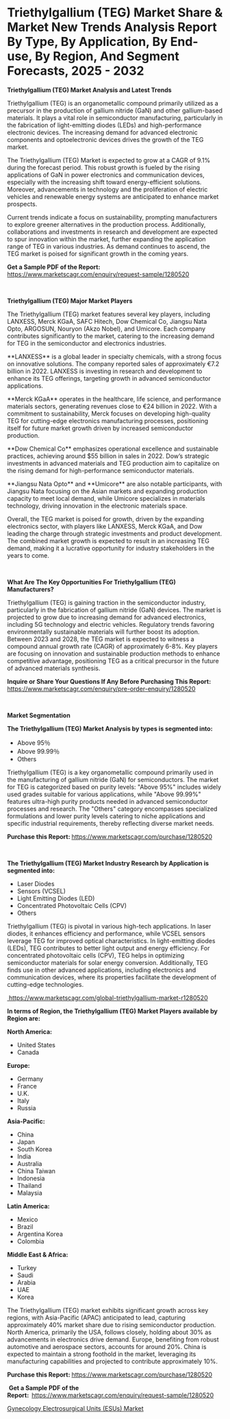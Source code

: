 <p><h1>Triethylgallium (TEG) Market Share & Market New Trends Analysis Report By Type, By Application, By End-use, By Region, And Segment Forecasts, 2025 - 2032</h1></p><p><strong>Triethylgallium (TEG) Market Analysis and Latest Trends</strong></p>
<p><p>Triethylgallium (TEG) is an organometallic compound primarily utilized as a precursor in the production of gallium nitride (GaN) and other gallium-based materials. It plays a vital role in semiconductor manufacturing, particularly in the fabrication of light-emitting diodes (LEDs) and high-performance electronic devices. The increasing demand for advanced electronic components and optoelectronic devices drives the growth of the TEG market.</p><p>The Triethylgallium (TEG) Market is expected to grow at a CAGR of 9.1% during the forecast period. This robust growth is fueled by the rising applications of GaN in power electronics and communication devices, especially with the increasing shift toward energy-efficient solutions. Moreover, advancements in technology and the proliferation of electric vehicles and renewable energy systems are anticipated to enhance market prospects.</p><p>Current trends indicate a focus on sustainability, prompting manufacturers to explore greener alternatives in the production process. Additionally, collaborations and investments in research and development are expected to spur innovation within the market, further expanding the application range of TEG in various industries. As demand continues to ascend, the TEG market is poised for significant growth in the coming years.</p></p>
<p><strong>Get a Sample PDF of the Report:&nbsp;</strong> <a href="https://www.marketscagr.com/enquiry/request-sample/1280520?utm_campaign=3460&utm_medium=2&utm_source=Github&utm_content=ia&utm_term=24032025&utm_id=triethylgallium-teg">https://www.marketscagr.com/enquiry/request-sample/1280520</a></p>
<p>&nbsp;</p>
<p><strong>Triethylgallium (TEG) Major Market Players</strong></p>
<p><p>The Triethylgallium (TEG) market features several key players, including LANXESS, Merck KGaA, SAFC Hitech, Dow Chemical Co, Jiangsu Nata Opto, ARGOSUN, Nouryon (Akzo Nobel), and Umicore. Each company contributes significantly to the market, catering to the increasing demand for TEG in the semiconductor and electronics industries.</p><p>**LANXESS** is a global leader in specialty chemicals, with a strong focus on innovative solutions. The company reported sales of approximately €7.2 billion in 2022. LANXESS is investing in research and development to enhance its TEG offerings, targeting growth in advanced semiconductor applications.</p><p>**Merck KGaA** operates in the healthcare, life science, and performance materials sectors, generating revenues close to €24 billion in 2022. With a commitment to sustainability, Merck focuses on developing high-quality TEG for cutting-edge electronics manufacturing processes, positioning itself for future market growth driven by increased semiconductor production.</p><p>**Dow Chemical Co** emphasizes operational excellence and sustainable practices, achieving around $55 billion in sales in 2022. Dow’s strategic investments in advanced materials and TEG production aim to capitalize on the rising demand for high-performance semiconductor materials.</p><p>**Jiangsu Nata Opto** and **Umicore** are also notable participants, with Jiangsu Nata focusing on the Asian markets and expanding production capacity to meet local demand, while Umicore specializes in materials technology, driving innovation in the electronic materials space.</p><p>Overall, the TEG market is poised for growth, driven by the expanding electronics sector, with players like LANXESS, Merck KGaA, and Dow leading the charge through strategic investments and product development. The combined market growth is expected to result in an increasing TEG demand, making it a lucrative opportunity for industry stakeholders in the years to come.</p></p>
<p>&nbsp;</p>
<p><strong>What Are The Key Opportunities For Triethylgallium (TEG) Manufacturers?</strong></p>
<p><p>Triethylgallium (TEG) is gaining traction in the semiconductor industry, particularly in the fabrication of gallium nitride (GaN) devices. The market is projected to grow due to increasing demand for advanced electronics, including 5G technology and electric vehicles. Regulatory trends favoring environmentally sustainable materials will further boost its adoption. Between 2023 and 2028, the TEG market is expected to witness a compound annual growth rate (CAGR) of approximately 6-8%. Key players are focusing on innovation and sustainable production methods to enhance competitive advantage, positioning TEG as a critical precursor in the future of advanced materials synthesis.</p></p>
<p><strong>Inquire or Share Your Questions If Any Before Purchasing This Report:</strong> <a href="https://www.marketscagr.com/enquiry/pre-order-enquiry/1280520?utm_campaign=3460&utm_medium=2&utm_source=Github&utm_content=ia&utm_term=24032025&utm_id=triethylgallium-teg">https://www.marketscagr.com/enquiry/pre-order-enquiry/1280520</a></p>
<p>&nbsp;</p>
<p><strong>Market Segmentation</strong></p>
<p><strong>The Triethylgallium (TEG) Market Analysis by types is segmented into:</strong></p>
<p><ul><li>Above 95％</li><li>Above 99.99％</li><li>Others</li></ul></p>
<p><p>Triethylgallium (TEG) is a key organometallic compound primarily used in the manufacturing of gallium nitride (GaN) for semiconductors. The market for TEG is categorized based on purity levels: "Above 95%" includes widely used grades suitable for various applications, while "Above 99.99%" features ultra-high purity products needed in advanced semiconductor processes and research. The "Others" category encompasses specialized formulations and lower purity levels catering to niche applications and specific industrial requirements, thereby reflecting diverse market needs.</p></p>
<p><strong>Purchase this Report:&nbsp;</strong><a href="https://www.marketscagr.com/purchase/1280520?utm_campaign=3460&utm_medium=2&utm_source=Github&utm_content=ia&utm_term=24032025&utm_id=triethylgallium-teg">https://www.marketscagr.com/purchase/1280520</a></p>
<p>&nbsp;</p>
<p><strong>The Triethylgallium (TEG) Market Industry Research by Application is segmented into:</strong></p>
<p><ul><li>Laser Diodes</li><li>Sensors (VCSEL)</li><li>Light Emitting Diodes (LED)</li><li>Concentrated Photovoltaic Cells (CPV)</li><li>Others</li></ul></p>
<p><p>Triethylgallium (TEG) is pivotal in various high-tech applications. In laser diodes, it enhances efficiency and performance, while VCSEL sensors leverage TEG for improved optical characteristics. In light-emitting diodes (LEDs), TEG contributes to better light output and energy efficiency. For concentrated photovoltaic cells (CPV), TEG helps in optimizing semiconductor materials for solar energy conversion. Additionally, TEG finds use in other advanced applications, including electronics and communication devices, where its properties facilitate the development of cutting-edge technologies.</p></p>
<p><a href="https://www.marketscagr.com/global-triethylgallium-market-r1280520?utm_campaign=3460&utm_medium=2&utm_source=Github&utm_content=ia&utm_term=24032025&utm_id=triethylgallium-teg">&nbsp;https://www.marketscagr.com/global-triethylgallium-market-r1280520</a></p>
<p><strong>In terms of Region, the Triethylgallium (TEG) Market Players available by Region are:</strong></p>
<p>
    <p> <strong> North America: </strong>
        <ul>
            <li>United States</li>
            <li>Canada</li>
        </ul>
        </p> 
    <p> <strong> Europe: </strong>
        <ul>
            <li>Germany</li>
            <li>France</li>
            <li>U.K.</li>
            <li>Italy</li>
            <li>Russia</li>
        </ul>
        </p> 
    <p> <strong> Asia-Pacific: </strong>
        <ul>
            <li>China</li>
            <li>Japan</li>
            <li>South Korea</li>
            <li>India</li>
            <li>Australia</li>
            <li>China Taiwan</li>
            <li>Indonesia</li>
            <li>Thailand</li>
            <li>Malaysia</li>
        </ul>
        </p> 
    <p> <strong> Latin America: </strong>
        <ul>
            <li>Mexico</li>
            <li>Brazil</li>
            <li>Argentina Korea</li>
            <li>Colombia</li>
        </ul>
        </p> 
    <p> <strong> Middle East & Africa: </strong>
        <ul>
            <li>Turkey</li>
            <li>Saudi</li>
            <li>Arabia</li>
            <li>UAE</li>
            <li>Korea</li>
        </ul>
    </p>
    </p>
<p><p>The Triethylgallium (TEG) market exhibits significant growth across key regions, with Asia-Pacific (APAC) anticipated to lead, capturing approximately 40% market share due to rising semiconductor production. North America, primarily the USA, follows closely, holding about 30% as advancements in electronics drive demand. Europe, benefiting from robust automotive and aerospace sectors, accounts for around 20%. China is expected to maintain a strong foothold in the market, leveraging its manufacturing capabilities and projected to contribute approximately 10%.</p></p>
<p><strong>Purchase this Report: </strong><a href="https://www.marketscagr.com/purchase/1280520?utm_campaign=3460&utm_medium=2&utm_source=Github&utm_content=ia&utm_term=24032025&utm_id=triethylgallium-teg">https://www.marketscagr.com/purchase/1280520</a></p>
<p>&nbsp;<strong>Get a Sample PDF of the Report:&nbsp;&nbsp;</strong><a href="https://www.marketscagr.com/enquiry/request-sample/1280520?utm_campaign=3460&utm_medium=2&utm_source=Github&utm_content=ia&utm_term=24032025&utm_id=triethylgallium-teg">https://www.marketscagr.com/enquiry/request-sample/1280520</a></p>
<p><strong></strong></p>
<p><p><a href="https://github.com/yepezkommakp/Market-Research-Report-List-1/blob/main/gynecology-electrosurgical-units-esus-market.md?utm_campaign=3460&utm_medium=2&utm_source=Github&utm_content=ia&utm_term=24032025&utm_id=triethylgallium-teg">Gynecology Electrosurgical Units (ESUs) Market</a></p></p>